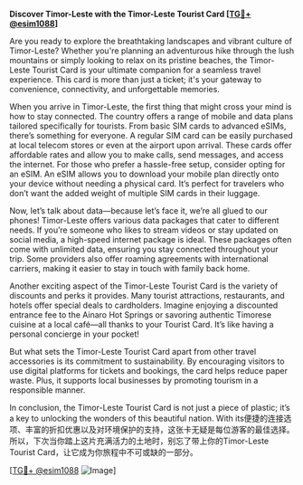 **Discover Timor-Leste with the Timor-Leste Tourist Card [[TG💪+ @esim1088](https://t.me/s/esim1088)]**

Are you ready to explore the breathtaking landscapes and vibrant culture of Timor-Leste? Whether you're planning an adventurous hike through the lush mountains or simply looking to relax on its pristine beaches, the Timor-Leste Tourist Card is your ultimate companion for a seamless travel experience. This card is more than just a ticket; it's your gateway to convenience, connectivity, and unforgettable memories.

When you arrive in Timor-Leste, the first thing that might cross your mind is how to stay connected. The country offers a range of mobile and data plans tailored specifically for tourists. From basic SIM cards to advanced eSIMs, there’s something for everyone. A regular SIM card can be easily purchased at local telecom stores or even at the airport upon arrival. These cards offer affordable rates and allow you to make calls, send messages, and access the internet. For those who prefer a hassle-free setup, consider opting for an eSIM. An eSIM allows you to download your mobile plan directly onto your device without needing a physical card. It’s perfect for travelers who don’t want the added weight of multiple SIM cards in their luggage.

Now, let’s talk about data—because let’s face it, we’re all glued to our phones! Timor-Leste offers various data packages that cater to different needs. If you’re someone who likes to stream videos or stay updated on social media, a high-speed internet package is ideal. These packages often come with unlimited data, ensuring you stay connected throughout your trip. Some providers also offer roaming agreements with international carriers, making it easier to stay in touch with family back home.

Another exciting aspect of the Timor-Leste Tourist Card is the variety of discounts and perks it provides. Many tourist attractions, restaurants, and hotels offer special deals to cardholders. Imagine enjoying a discounted entrance fee to the Ainaro Hot Springs or savoring authentic Timorese cuisine at a local café—all thanks to your Tourist Card. It’s like having a personal concierge in your pocket!

But what sets the Timor-Leste Tourist Card apart from other travel accessories is its commitment to sustainability. By encouraging visitors to use digital platforms for tickets and bookings, the card helps reduce paper waste. Plus, it supports local businesses by promoting tourism in a responsible manner.

In conclusion, the Timor-Leste Tourist Card is not just a piece of plastic; it’s a key to unlocking the wonders of this beautiful nation. With its便捷的连接选项、丰富的折扣优惠以及对环境保护的支持，这张卡无疑是每位游客的最佳选择。所以，下次当你踏上这片充满活力的土地时，别忘了带上你的Timor-Leste Tourist Card，让它成为你旅程中不可或缺的一部分。

[[TG💪+ @esim1088](https://t.me/s/esim1088) ![Image](https://i.postimg.cc/Y0z9fWf4/image.png)]
